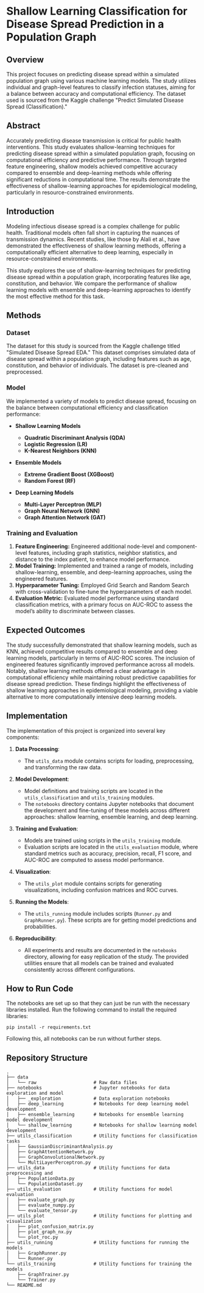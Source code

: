 # Shallow Learning Classification for Disease Spread Prediction in a Population Graph

## Overview

This project focuses on predicting disease spread within a simulated population graph using various machine learning models. The study utilizes individual and graph-level features to classify infection statuses, aiming for a balance between accuracy and computational efficiency. The dataset used is sourced from the Kaggle challenge "Predict Simulated Disease Spread (Classification)."

## Abstract

Accurately predicting disease transmission is critical for public health interventions. This study evaluates shallow-learning techniques for predicting disease spread within a simulated population graph, focusing on computational efficiency and predictive performance. Through targeted feature engineering, shallow models achieved competitive accuracy compared to ensemble and deep-learning methods while offering significant reductions in computational time. The results demonstrate the effectiveness of shallow-learning approaches for epidemiological modeling, particularly in resource-constrained environments.

## Introduction

Modeling infectious disease spread is a complex challenge for public health. Traditional models often fall short in capturing the nuances of transmission dynamics. Recent studies, like those by Alali et al., have demonstrated the effectiveness of shallow learning methods, offering a computationally efficient alternative to deep learning, especially in resource-constrained environments.

This study explores the use of shallow-learning techniques for predicting disease spread within a population graph, incorporating features like age, constitution, and behavior. We compare the performance of shallow learning models with ensemble and deep-learning approaches to identify the most effective method for this task.


## Methods
### Dataset

The dataset for this study is sourced from the Kaggle challenge titled "Simulated Disease Spread EDA." This dataset comprises simulated data of disease spread within a population graph, including features such as age, constitution, and behavior of individuals. The dataset is pre-cleaned and preprocessed.

### Model

We implemented a variety of models to predict disease spread, focusing on the balance between computational efficiency and classification performance:

- **Shallow Learning Models**
  - **Quadratic Discriminant Analysis (QDA)**
  - **Logistic Regression (LR)**
  - **K-Nearest Neighbors (KNN)**

- **Ensemble Models**
  - **Extreme Gradient Boost (XGBoost)**
  - **Random Forest (RF)**

- **Deep Learning Models**
  - **Multi-Layer Perceptron (MLP)**
  - **Graph Neural Network (GNN)**
  - **Graph Attention Network (GAT)**

### Training and Evaluation

1. **Feature Engineering:** Engineered additional node-level and component-level features, including graph statistics, neighbor statistics, and distance to the index patient, to enhance model performance.
2. **Model Training:** Implemented and trained a range of models, including shallow-learning, ensemble, and deep-learning approaches, using the engineered features.
3. **Hyperparameter Tuning:** Employed Grid Search and Random Search with cross-validation to fine-tune the hyperparameters of each model.
4. **Evaluation Metric:** Evaluated model performance using standard classification metrics, with a primary focus on AUC-ROC to assess the model’s ability to discriminate between classes.

## Expected Outcomes

The study successfully demonstrated that shallow learning models, such as KNN, achieved competitive results compared to ensemble and deep learning models, particularly in terms of AUC-ROC scores. The inclusion of engineered features significantly improved performance across all models. Notably, shallow learning methods offered a clear advantage in computational efficiency while maintaining robust predictive capabilities for disease spread prediction. These findings highlight the effectiveness of shallow learning approaches in epidemiological modeling, providing a viable alternative to more computationally intensive deep learning models.

## Implementation

The implementation of this project is organized into several key components:

1. **Data Processing**:
   - The `utils_data` module contains scripts for loading, preprocessing, and transforming the raw data.

2. **Model Development**:
   - Model definitions and training scripts are located in the `utils_classification` and `utils_training` modules.
   - The `notebooks` directory contains Jupyter notebooks that document the development and fine-tuning of these models across different approaches: shallow learning, ensemble learning, and deep learning.

3. **Training and Evaluation**:
   - Models are trained using scripts in the `utils_training` module.
   - Evaluation scripts are located in the `utils_evaluation` module, where standard metrics such as accuracy, precision, recall, F1 score, and AUC-ROC are computed to assess model performance.

4. **Visualization**:
   - The `utils_plot` module contains scripts for generating visualizations, including confusion matrices and ROC curves.

5. **Running the Models**:
   - The `utils_running` module includes scripts (`Runner.py` and `GraphRunner.py`). These scripts are for getting model predictions and probabilities.

6. **Reproducibility**:
   - All experiments and results are documented in the `notebooks` directory, allowing for easy replication of the study. The provided utilities ensure that all models can be trained and evaluated consistently across different configurations.


## How to Run Code

The notebooks are set up so that they can just be run with the necessary libraries installed. Run the following command to install the required libraries:
```
pip install -r requirements.txt
```
Following this, all notebooks can be run without further steps.

## Repository Structure
```
.
├── data
│   └── raw                     # Raw data files
├── notebooks                   # Jupyter notebooks for data exploration and model 
│   ├── _exploration            # Data exploration notebooks
│   ├── deep_learning           # Notebooks for deep learning model development
│   ├── ensemble_learning       # Notebooks for ensemble learning model development
│   └── shallow_learning        # Notebooks for shallow learning model development
├── utils_classification        # Utility functions for classification tasks
│   ├── GaussianDiscriminantAnalysis.py
│   ├── GraphAttentionNetwork.py
│   ├── GraphConvolutionalNetwork.py
│   └── MultiLayerPerceptron.py
├── utils_data                  # Utility functions for data preprocessing and 
│   ├── PopulationData.py
│   └── PopulationDataset.py
├── utils_evaluation            # Utility functions for model evaluation
│   ├── evaluate_graph.py
│   ├── evaluate_numpy.py
│   └── evaluate_tensor.py
├── utils_plot                  # Utility functions for plotting and visualization
│   ├── plot_confusion_matrix.py
│   ├── plot_graph_nx.py
│   └── plot_roc.py
├── utils_running               # Utility functions for running the models
│   ├── GraphRunner.py
│   └── Runner.py
└── utils_training              # Utility functions for training the models
    ├── GraphTrainer.py
    └── Trainer.py
└── README.md
```


